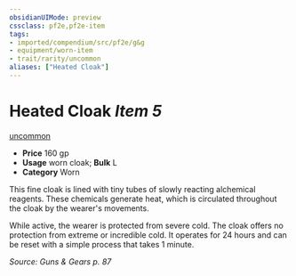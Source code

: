 ```yaml
---
obsidianUIMode: preview
cssclass: pf2e,pf2e-item
tags:
- imported/compendium/src/pf2e/g&g
- equipment/worn-item
- trait/rarity/uncommon
aliases: ["Heated Cloak"]
---
```

# Heated Cloak *Item 5*  
[uncommon](uncommon.md)  

- **Price** 160 gp
- **Usage** worn cloak; **Bulk** L
- **Category** Worn

This fine cloak is lined with tiny tubes of slowly reacting alchemical reagents. These chemicals generate heat, which is circulated throughout the cloak by the wearer's movements.

While active, the wearer is protected from severe cold. The cloak offers no protection from extreme or incredible cold. It operates for 24 hours and can be reset with a simple process that takes 1 minute.

*Source: Guns & Gears p. 87*